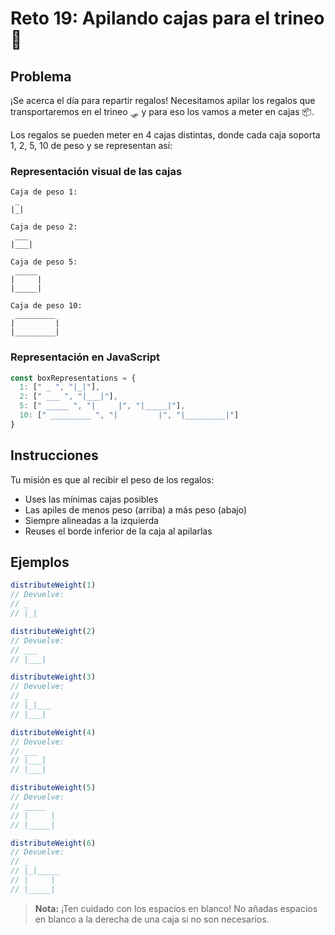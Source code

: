 # Reto 19: Apilando cajas para el trineo 🎁

## Problema

¡Se acerca el día para repartir regalos! Necesitamos apilar los regalos que transportaremos en el trineo 🛷 y para eso los vamos a meter en cajas 📦.

Los regalos se pueden meter en 4 cajas distintas, donde cada caja soporta 1, 2, 5, 10 de peso y se representan así:

### Representación visual de las cajas

```
Caja de peso 1:
 _ 
|_|

Caja de peso 2:
 ___ 
|___|

Caja de peso 5:
 _____ 
|     |
|_____|

Caja de peso 10:
 _________ 
|         |
|_________|
```

### Representación en JavaScript

```javascript
const boxRepresentations = {
  1: [" _ ", "|_|"],
  2: [" ___ ", "|___|"],
  5: [" _____ ", "|     |", "|_____|"],
  10: [" _________ ", "|         |", "|_________|"]
}
```

## Instrucciones

Tu misión es que al recibir el peso de los regalos:
- Uses las mínimas cajas posibles
- Las apiles de menos peso (arriba) a más peso (abajo)
- Siempre alineadas a la izquierda
- Reuses el borde inferior de la caja al apilarlas

## Ejemplos

```javascript
distributeWeight(1)
// Devuelve:
// _
// |_|

distributeWeight(2)
// Devuelve:
// ___
// |___|

distributeWeight(3)
// Devuelve:
// _
// |_|___
// |___|

distributeWeight(4)
// Devuelve:
// ___
// |___|
// |___|

distributeWeight(5)
// Devuelve:
// _____ 
// |     |
// |_____|

distributeWeight(6)
// Devuelve:
// _
// |_|_____ 
// |     |
// |_____|
```

> **Nota:** ¡Ten cuidado con los espacios en blanco! No añadas espacios en blanco a la derecha de una caja si no son necesarios.
